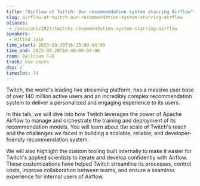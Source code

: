 ```yaml
---
title: "Airflow at Twitch: Our recommendation system starring Airflow"
slug: airflow-at-twitch-our-recommendation-system-starring-airflow
aliases:
 - /sessions/2023/twitchs-recommendation-system-starring-airflow
speakers:
 - Ritika Jain
time_start: 2023-09-20T16:15:00-04:00
time_end: 2023-09-20T16:40:00-04:00
room: Ballroom C-D
track: Use cases
day: 2
timeslot: 14
---
```


Twitch, the world's leading live streaming platform, has a massive user base of over 140 million active users and an incredibly complex recommendation system to deliver a personalized and engaging experience to its users. 
 
In this talk, we will dive into how Twitch leverages the power of Apache Airflow to manage and orchestrate the training and deployment of its recommendation models. You will learn about the scale of Twitch's reach and the challenges we faced in building a scalable, reliable, and developer-friendly recommendation system.
  
We will also highlight the custom tooling built internally to make it easier for Twitch's applied scientists to iterate and develop confidently with Airflow. These customizations have helped Twitch streamline its processes, control costs, improve collaboration between teams, and ensure a seamless experience for internal users of Airflow.
